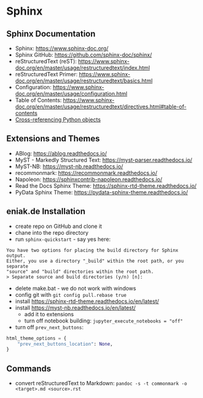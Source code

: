# Sphinx

## Sphinx Documentation
- Sphinx: <https://www.sphinx-doc.org/>
- Sphinx GitHub: <https://github.com/sphinx-doc/sphinx/>
- reStructuredText (reST): <https://www.sphinx-doc.org/en/master/usage/restructuredtext/index.html>
- reStructuredText Primer:
  <https://www.sphinx-doc.org/en/master/usage/restructuredtext/basics.html>
- Configuration: <https://www.sphinx-doc.org/en/master/usage/configuration.html>
- Table of Contents: <https://www.sphinx-doc.org/en/master/usage/restructuredtext/directives.html#table-of-contents>
- [Cross-referencing Python objects](https://www.sphinx-doc.org/en/master/usage/restructuredtext/domains.html#python-roles)

## Extensions and Themes
- ABlog: <https://ablog.readthedocs.io/>
- MyST - Markedly Structured Text: <https://myst-parser.readthedocs.io/>
- MyST-NB: <https://myst-nb.readthedocs.io/>
- recommonmark: <https://recommonmark.readthedocs.io/>
- Napoleon: <https://sphinxcontrib-napoleon.readthedocs.io/>
- Read the Docs Sphinx Theme: <https://sphinx-rtd-theme.readthedocs.io/>
- PyData Sphinx Theme: <https://pydata-sphinx-theme.readthedocs.io/>

## eniak.de Installation
- create repo on GitHub and clone it
- chane into the repo directory
- run `sphinx-quickstart` - say yes here:
```text
You have two options for placing the build directory for Sphinx output.
Either, you use a directory "_build" within the root path, or you separate
"source" and "build" directories within the root path.
> Separate source and build directories (y/n) [n]:
```
- delete make.bat - we do not work with windows
- config git with `git config pull.rebase true`
- install https://sphinx-rtd-theme.readthedocs.io/en/latest/
- install https://myst-nb.readthedocs.io/en/latest/
  - add it to extensions
  - turn off notebook building: `jupyter_execute_notebooks = "off"`
- turn off `prev_next_buttons`:
```python
html_theme_options = {
    "prev_next_buttons_location": None,
}
```

## Commands
- convert reStructuredText to Markdown: `pandoc -s -t commonmark -o <target>.md <source>.rst`
